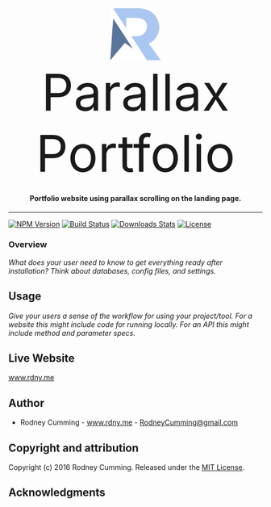 <div align="center">
 <img src="./src/images/logo.svg" width="100" alt="R logo">
 <br>
 <span fontSize="100px" style="font-size: 100px" >Parallax Portfolio</span>
 <h4>Portfolio website using parallax scrolling on the landing page.</h4>
</div>
<hr>

[![NPM Version][npm-image]][npm-url]
[![Build Status][travis-image]][travis-url]
[![Downloads Stats][npm-downloads]][npm-url]
[![License](http://img.shields.io/:license-mit-blue.svg?style=flat-square)](http://badges.mit-license.org)

<!-- ![Build Status](https://img.shields.io/appveyor/ci/:user/:repo.svg) -->

### Overview

_What does your user need to know to get everything ready after installation?_
_Think about databases, config files, and settings._

## Usage

_Give your users a sense of the workflow for using your project/tool._
_For a website this might include code for running locally._
_For an API this might include method and parameter specs._

## Live Website

www.rdny.me

## Author

- Rodney Cumming - www.rdny.me - RodneyCumming@gmail.com

## Copyright and attribution

Copyright (c) 2016 Rodney Cumming. Released under the [MIT License](https://github.com/datamade/your-repo-here/blob/master/LICENSE).

## Acknowledgments

<!-- Markdown link & img dfn's -->

[npm-image]: https://img.shields.io/npm/v/datadog-metrics.svg?style=flat-square
[npm-url]: https://npmjs.org/package/datadog-metrics
[npm-downloads]: https://img.shields.io/npm/dm/datadog-metrics.svg?style=flat-square
[travis-image]: https://img.shields.io/travis/dbader/node-datadog-metrics/master.svg?style=flat-square
[travis-url]: https://travis-ci.org/dbader/node-datadog-metrics
[wiki]: https://github.com/yourname/yourproject/wiki
